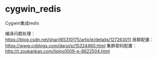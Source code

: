 # cygwin_redis
Cygwin集成redis

编译问题处理：https://blog.csdn.net/shan165310175/article/details/127263011
居群配置： https://www.cnblogs.com/darui/p/15324460.html
集群密码配置： http://t.zoukankan.com/liqing1009-p-8622504.html